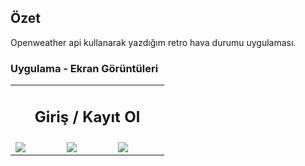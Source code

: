 ## Özet
  Openweather api kullanarak yazdığım retro hava durumu uygulaması. 

<summary><h3>Uygulama - Ekran Görüntüleri</h3></summary>
  <table style="width: 100%;">
    <tr>
      <td colspan="4" style="text-align: center;"><h2>Giriş / Kayıt Ol</h2></td>
    </tr>
    <tr>
      <td style="width: 25%;"><img src="hava_durumu/1.png" style="max-width: 100%; height: auto;"></td>
      <td style="width: 25%;"><img src="hava_durumu/2.png" style="max-width: 100%; height: auto;"></td>
      <td style="width: 25%;"><img src="hava_durumu/3.png" style="max-width: 100%; height: auto;"></td>
    </tr>
